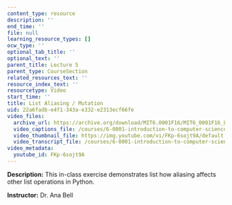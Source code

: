 ```yaml
---
content_type: resource
description: ''
end_time: ''
file: null
learning_resource_types: []
ocw_type: ''
optional_tab_title: ''
optional_text: ''
parent_title: Lecture 5
parent_type: CourseSection
related_resources_text: ''
resource_index_text: ''
resourcetype: Video
start_time: ''
title: List Aliasing / Mutation
uid: 22a6fadb-e4f1-343a-e332-e2313ecf66fe
video_files:
  archive_url: https://archive.org/download/MIT6.0001F16/MIT6_0001F16_Lecture_05_exercise_04_300k.mp4
  video_captions_file: /courses/6-0001-introduction-to-computer-science-and-programming-in-python-fall-2016/7ed7a5a673ff5766ac36f2c0d11769a3_FKp-6sojt9A.vtt
  video_thumbnail_file: https://img.youtube.com/vi/FKp-6sojt9A/default.jpg
  video_transcript_file: /courses/6-0001-introduction-to-computer-science-and-programming-in-python-fall-2016/a4a712663fab1d42f16f73bc5eb61a22_FKp-6sojt9A.pdf
video_metadata:
  youtube_id: FKp-6sojt9A
---
```


**Description:** This in-class exercise demonstrates list how aliasing affects other list operations in Python.

**Instructor:** Dr. Ana Bell



